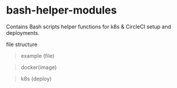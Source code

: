 # bash-helper-modules
Contains Bash scripts helper functions for k8s & CircleCI setup and deployments.

file structure

> example (file)

> docker(image)

> k8s (deploy)
